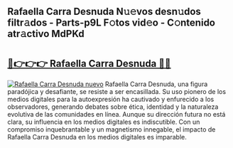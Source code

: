 ## Rafaella Carra Desnuda N𝚞𝚎vos desn𝚞dos filtr𝚊dos - Parts-p9L F𝚘tos vid𝚎o - C𝚘ntenido atr𝚊ctivo MdPKd

# <h2><a href="http://mb42cbe.tromn.icu/?c=Rafaella+Carra+Desnuda">🔗👉👉👉 Rafaella Carra Desnuda 🔗🔗</a></h2>

[![Rafaella Carra Desnuda nuevo](https://i.imgur.com/pEAQMta.gif)](http://mb42cbe.tromn.icu/?c=Rafaella+Carra+Desnuda)
Rafaella Carra Desnuda, una figura paradójica y desafiante, se resiste a ser encasillada. Su uso pionero de los medios digitales para la autoexpresión ha cautivado y enfurecido a los observadores, generando debates sobre ética, identidad y la naturaleza evolutiva de las comunidades en línea. Aunque su dirección futura no está clara, su influencia en los medios digitales es indiscutible. Con un compromiso inquebrantable y un magnetismo innegable, el impacto de Rafaella Carra Desnuda en los medios digitales es imparable.
